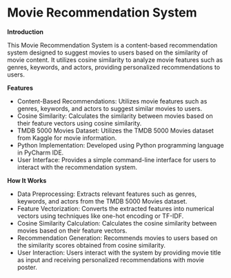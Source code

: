 # Movie Recommendation System

**Introduction**

This Movie Recommendation System is a content-based recommendation system designed to suggest movies to users based on the similarity of movie content. It utilizes cosine similarity to analyze movie features such as genres, keywords, and actors, providing personalized recommendations to users.

**Features**

* Content-Based Recommendations: Utilizes movie features such as genres, keywords, and actors to suggest similar movies to users.
* Cosine Similarity: Calculates the similarity between movies based on their feature vectors using cosine similarity.
* TMDB 5000 Movies Dataset: Utilizes the TMDB 5000 Movies dataset from Kaggle for movie information.
* Python Implementation: Developed using Python programming language in PyCharm IDE.
* User Interface: Provides a simple command-line interface for users to interact with the recommendation system.

**How It Works**

* Data Preprocessing: Extracts relevant features such as genres, keywords, and actors from the TMDB 5000 Movies dataset.
* Feature Vectorization: Converts the extracted features into numerical vectors using techniques like one-hot encoding or TF-IDF.
* Cosine Similarity Calculation: Calculates the cosine similarity between movies based on their feature vectors.
* Recommendation Generation: Recommends movies to users based on the similarity scores obtained from cosine similarity.
* User Interaction: Users interact with the system by providing movie title as input and receiving personalized recommendations with movie poster.
